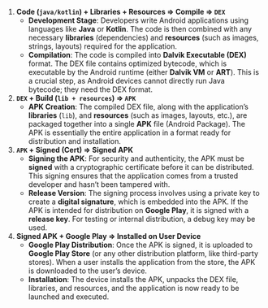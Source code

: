 1. **Code (`java/kotlin`) + Libraries + Resources ⇒ Compile ⇒ `DEX`**
    - **Development Stage**: Developers write Android applications using languages like **Java** or **Kotlin**. The code is then combined with any necessary **libraries** (dependencies) and **resources** (such as images, strings, layouts) required for the application.
    - **Compilation**: The code is compiled into **Dalvik Executable (DEX)** format. The DEX file contains optimized bytecode, which is executable by the Android runtime (either **Dalvik VM** or **ART**). This is a crucial step, as Android devices cannot directly run Java bytecode; they need the DEX format.
2. **`DEX` + Build (`lib + resources`) ⇒ `APK`**
    - **APK Creation**: The compiled DEX file, along with the application’s **libraries** (`lib`), and **resources** (such as images, layouts, etc.), are packaged together into a single **APK** file (Android Package). The APK is essentially the entire application in a format ready for distribution and installation.
3. **`APK` + Signed (Cert) ⇒ Signed APK**
    - **Signing the APK**: For security and authenticity, the APK must be **signed** with a cryptographic certificate before it can be distributed. This signing ensures that the application comes from a trusted developer and hasn’t been tampered with.
    - **Release Version**: The signing process involves using a private key to create a **digital signature**, which is embedded into the APK. If the APK is intended for distribution on **Google Play**, it is signed with a **release key**. For testing or internal distribution, a debug key may be used.
4. **Signed APK + Google Play ⇒ Installed on User Device**
    - **Google Play Distribution**: Once the APK is signed, it is uploaded to **Google Play Store** (or any other distribution platform, like third-party stores). When a user installs the application from the store, the APK is downloaded to the user’s device.
    - **Installation**: The device installs the APK, unpacks the DEX file, libraries, and resources, and the application is now ready to be launched and executed.
